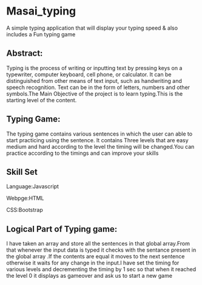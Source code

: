 # Masai_typing
A simple typing application that will display your typing speed &amp; also includes  a Fun typing game

<h2>Abstract:</h2>
  <p>Typing is the process of writing or inputting text by pressing keys on a typewriter, computer keyboard, cell phone, or calculator. It can be distinguished from other means of text input, such as handwriting and speech recognition. Text can be in the form of letters, numbers and other symbols.The Main Objective of the project is to learn typing.This is the starting level of the content.</p>
  
  
  <h2>Typing Game:</h2>
  <p>The typing game contains various sentences in which the user can able to start practicing using the sentence. It contains Three levels that are easy medium and hard according to the level the timing will be changed.You can practice according to the timings and can improve your skills</p>
  
  
  <h2>Skill Set</h2>
  
  <p>Language:Javascript</p>
  <p>Webpge:HTML</p>
  <p>CSS:Bootstrap</p>
  
  <h2>Logical Part of Typing game:</h2>
  <p>I have taken an array and store all the sentences in that global array.From that whenever the input data is typed it checks with the sentance present in the global array .If the contents are equal it moves to the next sentence otherwise it waits for any change in the input.I have set the timing for various levels and decrementing the timing by 1 sec so that when it reached the level 0 it displays as gameover and ask us to start a new game </p>
  
